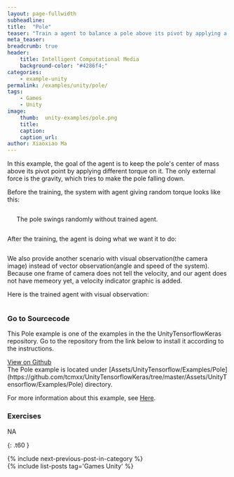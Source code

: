 ```yaml
---
layout: page-fullwidth
subheadline: 
title:  "Pole"
teaser: "Train a agent to balance a pole above its pivot by applying a torque, with either visual/vector observation. "
meta_teaser: 
breadcrumb: true
header:
    title: Intelligent Computational Media
    background-color: "#4286f4;"
categories:
    - example-unity
permalink: /examples/unity/pole/
tags:
    - Games
    - Unity
image:
    thumb:  unity-examples/pole.png
    title: 
    caption: 
    caption_url: 
author: Xiaoxiao Ma
---
```


In this example, the goal of the agent is to keep the pole's center of mass above its pivot point by applying different torque on it. The only external force is the gravity, which tries to make the pole falling down.

Before the training, the system with agent giving random torque looks like this:
<div class="row text-center">
	<div class="medium-8 columns t30">
       <img src="{{ site.urlimg }}unity-examples/pole-before-training.gif" alt="">
	   <p>The pole swings randomly without trained agent.</p>
    </div><!-- /.medium-8.columns -->
</div><!-- /.row -->

After the training, the agent is doing what we want it to do:
<div class="row text-center">
	<div class="medium-8 columns t30">
       <img src="{{ site.urlimg }}unity-examples/pole-after-training.gif" alt="">
    </div><!-- /.medium-8.columns -->
</div><!-- /.row -->

We also provide another scenario with visual observation(the camera image) instead of vector observation(angle and speed of the system). Because one frame of camera does not tell the velocity, and our agent does not have memeory yet, a velocity indicator graphic is added.

Here is the trained agent with visual observation:
<div class="row text-center">
	<div class="medium-8 columns t30">
       <img src="{{ site.urlimg }}unity-examples/pole-visual-after-training.gif" alt="">
    </div><!-- /.medium-8.columns -->
</div><!-- /.row -->


### Go to Sourcecode
This Pole example is one of the examples in the the UnityTensorflowKeras repository. Go to the repository from the link below to install it according to the instructions. 
<div class="row">
    <div class="medium-6 columns t10">
	  <a class = "radius button small" target="_blank" href = "https://github.com/tcmxx/UnityTensorflowKeras" >View on Github</a>
    </div>
</div><!-- /.row -->
The Pole example is located under [Assets/UnityTensorflow/Examples/Pole](https://github.com/tcmxx/UnityTensorflowKeras/tree/master/Assets/UnityTensorflow/Examples/Pole) directory.

For more information about this example, see [Here](https://github.com/tcmxx/UnityTensorflowKeras/blob/master/Documents/ExamplesList.md#pole).

### Exercises
NA

{: .t60 }
<div id="bottom" class="row t30">
    <div class="small-12 columns">
       {% include next-previous-post-in-category %}
    </div><!-- /.small-12.columns -->
</div>
{% include list-posts tag='Games Unity' %}

